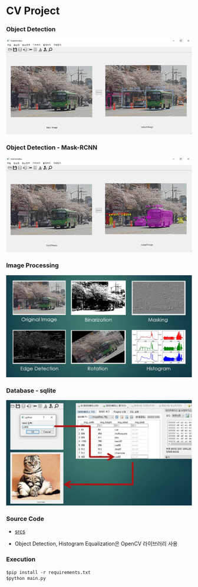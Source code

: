 # CV Project



### Object Detection

<img src=".\readme\imgs\pic1.png" alt="title" style="zoom:100%;" />



### Object Detection - Mask-RCNN

<img src=".\readme\imgs\pic2.png" alt="title" style="zoom:100%;" />



### Image Processing

<img src=".\readme\imgs\pic3.JPG" alt="Image Processing pic" style="zoom:100%;" />



### Database - sqlite

<img src=".\readme\imgs\pic4.JPG" alt="sqlite pic" style="zoom:100%;" />



### Source Code

- [srcs](https://github.com/HanGyeolN/CV-Software-GUI/tree/master/srcs)

- Object Detection, Histogram Equalization은 OpenCV 라이브러리 사용



### Execution

```
$pip install -r requirements.txt
$python main.py
```
